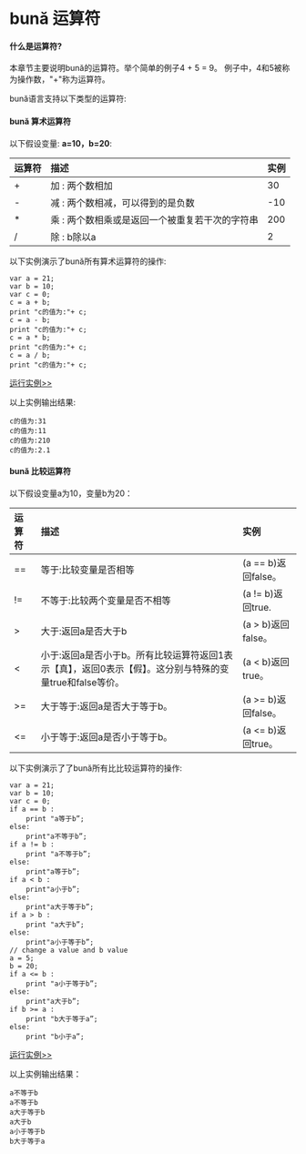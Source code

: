 # bună 运算符

#### 什么是运算符?

本章节主要说明bună的运算符。举个简单的例⼦4 + 5 = 9。 例子中，4和5被称为操作数，"+"称为运算符。

bună语⾔支持以下类型的运算符:

#### bună 算术运算符

以下假设变量:  **a=10，b=20**:

| 运算符 | 描述 | 实例 |
| :--- | :--- | :--- |
| + | 加 : 两个数相加 | 30 |
| - | 减 : 两个数相减，可以得到的是负数 | -10 |
| \* | 乘 : 两个数相乘或是返回一个被重复若⼲次的字符串 | 200 |
| / | 除 : b除以a | 2 |

以下实例演示了bună所有算术运算符的操作:

```
var a = 21;
var b = 10;
var c = 0;
c = a + b;
print "c的值为:"+ c;
c = a - b;
print "c的值为:"+ c;
c = a * b;
print "c的值为:"+ c;
c = a / b;
print "c的值为:"+ c;
```
<!-- 本地 -->
<!-- [运行实例>>](http://127.0.0.1:4000/run.html?model=Buna4_1) -->
<!-- 测试 -->
<!-- [运行实例>>](http://10.0.248.222:86/run.html?model=Buna4_1) -->
<!-- 生产 -->
[运行实例>>](http://buna.bacx.io/run.html?model=Buna4_1)


以上实例输出结果:

```
c的值为:31
c的值为:11
c的值为:210
c的值为:2.1
```

#### bună ⽐较运算符

以下假设变量a为10，变量b为20：

| 运算符 | 描述 | 实例 |
| :--- | :--- | :--- |
| == | 等于:比较变量是否相等 | \(a == b\)返回false。 |
| != | 不等于:比较两个变量是否不相等 | \(a != b\)返回true. |
| &gt; | 大于:返回a是否⼤于b | \(a &gt; b\)返回false。 |
| &lt; | 小于:返回a是否小于b。所有比较运算符返回1表示【真】，返回0表示【假】。这分别与特殊的变量true和false等价。 | \(a &lt; b\)返回true。 |
| &gt;= | ⼤于等于:返回a是否⼤于等于b。 | \(a &gt;= b\)返回false。 |
| &lt;= | ⼩于等于:返回a是否⼩于等于b。 | \(a &lt;= b\)返回true。 |

以下实例演示了了bună所有⽐比较运算符的操作:

```
var a = 21;
var b = 10;
var c = 0;
if a == b :
    print "a等于b”; 
else:
    print"a不等于b”; 
if a != b :
    print "a不等于b”; 
else:
    print"a等于b”; 
if a < b :
    print"a⼩于b”; 
else:
    print"a⼤于等于b”; 
if a > b :
    print "a⼤于b”; 
else:
    print"a⼩于等于b”; 
// change a value and b value 
a = 5;
b = 20;
if a <= b :
    print "a⼩于等于b”; 
else:
    print"a⼤于b”; 
if b >= a :
    print "b⼤于等于a”; 
else:
    print "b⼩于a”;
```

<!-- 本地 -->
<!-- [运行实例>>](http://127.0.0.1:4000/run.html?model=Buna4_2) -->
<!-- 测试 -->
<!-- [运行实例>>](http://10.0.248.222:86/run.html?model=Buna4_2) -->
<!-- 生产 -->
[运行实例>>](http://buna.bacx.io/run.html?model=Buna4_2)

以上实例输出结果：

```
a不等于b
a不等于b
a⼤于等于b
a⼤于b
a⼩于等于b
b⼤于等于a
```



